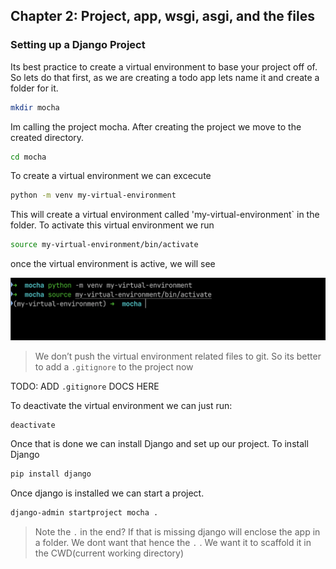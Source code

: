 ## Chapter 2: Project, app, wsgi, asgi, and the files

### Setting up a Django Project

Its best practice to create a virtual environment to base your project off of. So lets do that first, as we are creating a todo app lets name it and create a folder for it.

```bash
mkdir mocha
```

Im calling the project mocha. After creating the project we move to the created directory.

```bash
cd mocha
```

To create a virtual environment we can excecute

```bash
python -m venv my-virtual-environment
```

This will create a virtual environment called 'my-virtual-environment` in the folder. To activate this virtual environment we run

```bash
source my-virtual-environment/bin/activate
```

once the virtual environment is active, we will see

![virtual_environment](./assets/Screenshot_2024-07-23_at_5.12.41_PM.png)

> We don’t push the virtual environment related files to git. So its better to add a `.gitignore` to the project now

TODO: ADD `.gitignore` DOCS HERE

To deactivate the virtual environment we can just run:

```bash
deactivate
```

Once that is done we can install Django and set up our project. To install Django

```bash
pip install django
```

Once django is installed we can start a project.

```bash
django-admin startproject mocha .
```

> Note the `.` in the end? If that is missing django will enclose the app in a folder. We dont want that hence the `.` . We want it to scaffold it in the CWD(current working directory)

